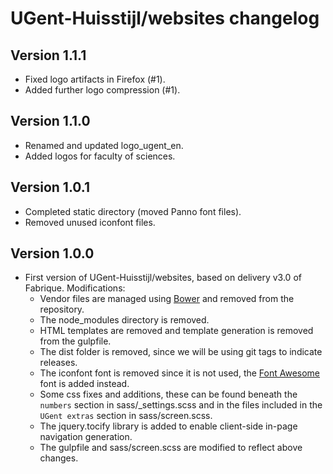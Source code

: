 UGent-Huisstijl/websites changelog
==================================

Version 1.1.1
-------------

- Fixed logo artifacts in Firefox (#1).
- Added further logo compression (#1).

Version 1.1.0
-------------

- Renamed and updated logo_ugent_en.
- Added logos for faculty of sciences.

Version 1.0.1
-------------

- Completed static directory (moved Panno font files).
- Removed unused iconfont files.

Version 1.0.0
-------------

- First version of UGent-Huisstijl/websites, based on delivery v3.0 of Fabrique. Modifications:
  - Vendor files are managed using [Bower](https://bower.io/) and removed from the repository.
  - The node_modules directory is removed.
  - HTML templates are removed and template generation is removed from the gulpfile.
  - The dist folder is removed, since we will be using git tags to indicate releases.
  - The iconfont font is removed since it is not used, the [Font Awesome](http://fontawesome.io/) font is added instead.
  - Some css fixes and additions, these can be found beneath the `numbers` section in sass/\_settings.scss and in the files included in the `UGent extras` section in sass/screen.scss.
  - The jquery.tocify library is added to enable client-side in-page navigation generation.
  - The gulpfile and sass/screen.scss are modified to reflect above changes.
